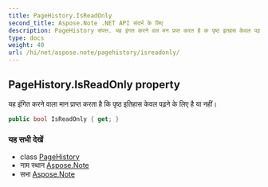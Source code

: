 ```yaml
---
title: PageHistory.IsReadOnly
second_title: Aspose.Note .NET API संदर्भ के लिए
description: PageHistory संपत्त. यह इंगत करने वल मन प्रप्त करत है क पृष्ठ इतहस केवल पढ़ने के लए है य नहं
type: docs
weight: 40
url: /hi/net/aspose.note/pagehistory/isreadonly/
---
```

## PageHistory.IsReadOnly property

यह इंगित करने वाला मान प्राप्त करता है कि पृष्ठ इतिहास केवल पढ़ने के लिए है या नहीं।

```csharp
public bool IsReadOnly { get; }
```

### यह सभी देखें

* class [PageHistory](../)
* नाम स्थान [Aspose.Note](../../pagehistory/)
* सभा [Aspose.Note](../../../)


